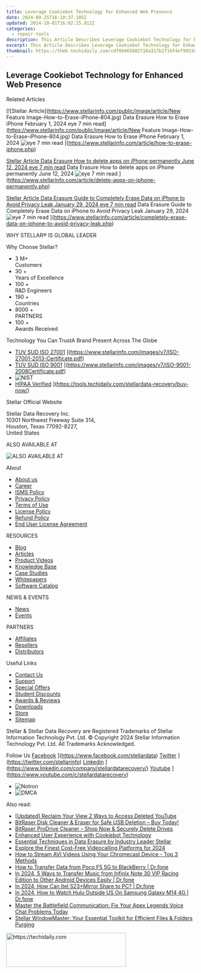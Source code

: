 ```yaml
---
title: Leverage Cookiebot Technology for Enhanced Web Presence
date: 2024-09-25T16:10:37.105Z
updated: 2024-10-01T16:02:25.812Z
categories:
  - repair-tools
description: This Article Describes Leverage Cookiebot Technology for Enhanced Web Presence
excerpt: This Article Describes Leverage Cookiebot Technology for Enhanced Web Presence
thumbnail: https://thmb.techidaily.com/cdf09465082716a317b2f16f4ef99338eb56d0b864c0910b3b97914866d756b0.jpg
---
```


## Leverage Cookiebot Technology for Enhanced Web Presence

Related Articles

[![Stellar Article](https://www.stellarinfo.com/public/image/article/New Feature Image-How-to-Erase-iPhone-804.jpg) Data Erasure How to Erase iPhone February 1, 2024 eye 7 min read](https://www.stellarinfo.com/public/image/article/New Feature Image-How-to-Erase-iPhone-804.jpg) Data Erasure How to Erase iPhone February 1, 2024 ![eye](https://www.stellarinfo.com/public/newarticle/images/eye.png) 7 min read ](https://www.stellarinfo.com/article/how-to-erase-iphone.php)

[Stellar Article Data Erasure  How to delete apps on iPhone permanently June 12, 2024 eye 7 min read](https://www.stellarinfo.com/public/image/article/Ways-to-delete-apps-on-iPhone-permanently-621.jpg) Data Erasure  How to delete apps on iPhone permanently June 12, 2024 ![eye](https://www.stellarinfo.com/public/newarticle/images/eye.png) 7 min read ](https://www.stellarinfo.com/article/delete-apps-on-iphone-permanently.php)

[Stellar Article Data Erasure  Guide to Completely Erase Data on iPhone to Avoid Privacy Leak January 29, 2024 eye 7 min read](https://www.stellarinfo.com/public/image/article/Erase-Data-on-iPhone-to-avoid-Privacy-Leak-619.jpg) Data Erasure  Guide to Completely Erase Data on iPhone to Avoid Privacy Leak January 29, 2024 ![eye](https://www.stellarinfo.com/public/newarticle/images/eye.png) 7 min read ](https://www.stellarinfo.com/article/completely-erase-data-on-iphone-to-avoid-privacy-leak.php)

 WHY STELLAR® IS GLOBAL LEADER

 Why Choose Stellar?

* 3  M+  
Customers
* 30 +  
Years of Excellence
* 100 +  
R&D Engineers
* 190 +  
Countries
* 8000 +  
PARTNERS
* 100 +  
Awards Received

 Technology You Can TrustA Brand Present Across The Globe

* [TUV SUD ISO 27001](https://www.stellarinfo.com/images/v7/tuv1.png) ](https://www.stellarinfo.com/images/v7/ISO-27001-2013-Certificate.pdf)
* [TUV SUD ISO 9001](https://www.stellarinfo.com/images/v7/tuv2.png) ](https://www.stellarinfo.com/images/v7/ISO-9001-2008Certificate.pdf)
* ![NIST](https://www.stellarinfo.com/images/v7/nist.png)
* [HIPAA Verified](https://www.stellarinfo.com/images/v7/hipa.png) ](https://tools.techidaily.com/stellardata-recovery/buy-now/)

 Stellar Official Website

 Stellar Data Recovery Inc.  
 10301 Northwest Freeway Suite 314,  
 Houston, Texas 77092-8227,  
 United States

 ALSO AVAILABLE AT

![ALSO AVAILABLE AT](https://www.stellarinfo.com/images/v7/Partners_logo_new.png)

 About

* [About us](https://tools.techidaily.com/stellardata-recovery/buy-now/)
* [Career](https://tools.techidaily.com/stellardata-recovery/buy-now/)
* [ISMS Policy](https://tools.techidaily.com/stellardata-recovery/buy-now/)
* [Privacy Policy](https://tools.techidaily.com/stellardata-recovery/buy-now/)
* [Terms of Use](https://tools.techidaily.com/stellardata-recovery/buy-now/)
* [License Policy](https://www.stellarinfo.com/software-licensing-usage.php)
* [Refund Policy](https://tools.techidaily.com/stellardata-recovery/buy-now/)
* [End User License Agreement](https://tools.techidaily.com/stellardata-recovery/buy-now/)

 RESOURCES

* [Blog](https://tools.techidaily.com/stellardata-recovery/buy-now/)
* [Articles](https://tools.techidaily.com/stellardata-recovery/buy-now/)
* [Product Videos](https://tools.techidaily.com/stellardata-recovery/buy-now/)
* [Knowledge Base](https://tools.techidaily.com/stellardata-recovery/buy-now/)
* [Case Studies](https://tools.techidaily.com/stellardata-recovery/buy-now/)
* [Whitepapers](https://tools.techidaily.com/stellardata-recovery/buy-now/)
* [Software Catalog](https://tools.techidaily.com/stellardata-recovery/buy-now/)

 NEWS & EVENTS

* [News](https://tools.techidaily.com/stellardata-recovery/buy-now/)
* [Events](https://www.stellarinfo.com/affiliate-summit/affiliate-summit.php)

 PARTNERS

* [Affiliates](https://tools.techidaily.com/stellardata-recovery/buy-now/)
* [Resellers](https://tools.techidaily.com/stellardata-recovery/buy-now/)
* [Distributors](https://tools.techidaily.com/stellardata-recovery/buy-now/)

 Useful Links

* [Contact Us](https://www.stellarinfo.com/contact/contact-us.php)
* [Support](https://tools.techidaily.com/stellardata-recovery/buy-now/)
* [Special Offers](https://tools.techidaily.com/stellardata-recovery/buy-now/)
* [Student Discounts](https://www.stellarinfo.com/student-discount/)
* [Awards & Reviews](https://tools.techidaily.com/stellardata-recovery/buy-now/)
* [Downloads](https://www.stellarinfo.com/download.php)
* [Store](https://tools.techidaily.com/stellardata-recovery/buy-now/)
* [Sitemap](https://www.stellarinfo.com/sitemap.php)

 Stellar & Stellar Data Recovery are Registered Trademarks of Stellar Information Technology Pvt. Ltd. © Copyright 2024 Stellar Information Technology Pvt. Ltd. All Trademarks Acknowledged.

Follow Us [Facebook](https://www.stellarinfo.com/Images/fb.png) ](https://www.facebook.com/stellardata) [Twitter](https://www.stellarinfo.com/Images/tw.png) ](https://twitter.com/stellarinfo) [Linkedin](https://www.stellarinfo.com/Images/in.png) ](https://www.linkedin.com/company/stellardatarecovery/) [Youtube](https://www.stellarinfo.com/newblacktheme/images/yt.png) ](https://www.youtube.com/c/stellardatarecovery)

* ![Notron](https://www.stellarinfo.com/images/v7/notron.png)
* ![DMCA](https://www.stellarinfo.com/images/v7/dmca.png)

<ins class="adsbygoogle"
     style="display:block"
     data-ad-format="autorelaxed"
     data-ad-client="ca-pub-7571918770474297"
     data-ad-slot="1223367746"></ins>

<ins class="adsbygoogle"
     style="display:block"
     data-ad-client="ca-pub-7571918770474297"
     data-ad-slot="8358498916"
     data-ad-format="auto"
     data-full-width-responsive="true"></ins>

<span class="atpl-alsoreadstyle">Also read:</span>
<div><ul>
<li><a href="https://facebook-record-videos.techidaily.com/updated-reclaim-your-view-2-ways-to-access-deleted-youtube/"><u>[Updated] Reclaim Your View 2 Ways to Access Deleted YouTube</u></a></li>
<li><a href="https://data-safeguard.techidaily.com/1721202709258-bitraser-disk-cleaner-and-eraser-for-safe-usb-deletion-buy-today/"><u>BitRaser Disk Cleaner & Eraser for Safe USB Deletion – Buy Today!</u></a></li>
<li><a href="https://data-safeguard.techidaily.com/bitraser-prodrive-cleaner-shop-now-and-securely-delete-drives/"><u>BitRaser ProDrive Cleaner – Shop Now & Securely Delete Drives</u></a></li>
<li><a href="https://data-safeguard.techidaily.com/enhanced-user-experience-with-cookiebot-technology/"><u>Enhanced User Experience with Cookiebot Technology</u></a></li>
<li><a href="https://data-safeguard.techidaily.com/essential-techniques-in-data-erasure-by-industry-leader-stellar/"><u>Essential Techniques in Data Erasure by Industry Leader Stellar</u></a></li>
<li><a href="https://screen-activity-recording.techidaily.com/explore-the-finest-cost-free-videocalling-platforms-for-2024/"><u>Explore the Finest Cost-Free Videocalling Platforms for 2024</u></a></li>
<li><a href="https://tech-savvy.techidaily.com/how-to-stream-avi-videos-using-your-chromecast-device-top-3-methods/"><u>How to Stream AVI Videos Using Your Chromecast Device - Top 3 Methods</u></a></li>
<li><a href="https://android-transfer.techidaily.com/how-to-transfer-data-from-poco-f5-5g-to-blackberry-drfone-by-drfone-transfer-from-android-transfer-from-android/"><u>How to Transfer Data from Poco F5 5G to BlackBerry | Dr.fone</u></a></li>
<li><a href="https://android-transfer.techidaily.com/in-2024-5-ways-to-transfer-music-from-infinix-note-30-vip-racing-edition-to-other-android-devices-easily-drfone-by-drfone-transfer-from-android-transfer-from-android/"><u>In 2024, 5 Ways to Transfer Music from Infinix Note 30 VIP Racing Edition to Other Android Devices Easily | Dr.fone</u></a></li>
<li><a href="https://screen-mirror.techidaily.com/in-2024-how-can-itel-s23plusmirror-share-to-pc-drfone-by-drfone-android/"><u>In 2024, How Can Itel S23+Mirror Share to PC? | Dr.fone</u></a></li>
<li><a href="https://phone-solutions.techidaily.com/in-2024-how-to-watch-hulu-outside-us-on-samsung-galaxy-m14-4g-drfone-by-drfone-virtual-android/"><u>In 2024, How to Watch Hulu Outside US On Samsung Galaxy M14 4G | Dr.fone</u></a></li>
<li><a href="https://sound-issues.techidaily.com/master-the-battlefield-communication-fix-your-apex-legends-voice-chat-problems-today/"><u>Master the Battlefield Communication: Fix Your Apex Legends Voice Chat Problems Today</u></a></li>
<li><a href="https://data-safeguard.techidaily.com/stellar-windowmaster-your-essential-toolkit-for-efficient-files-and-folders-purging/"><u>Stellar WindowMaster: Your Essential Toolkit for Efficient Files & Folders Purging</u></a></li>
</ul></div>

<!-- affiliate ads begin -->
<a href="https://bluettius.sjv.io/c/5597632/2139117/17108" target="_top" id="2139117">
  <img src="//a.impactradius-go.com/display-ad/17108-2139117" border="0" alt="https://techidaily.com" width="320" height="90"/>
</a>
<img height="0" width="0" src="https://bluettius.sjv.io/i/5597632/2139117/17108" style="position:absolute;visibility:hidden;" border="0" />
<!-- affiliate ads end -->

